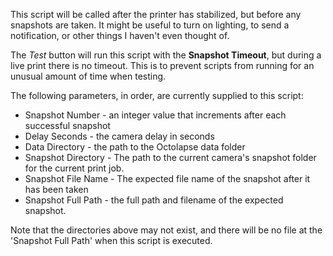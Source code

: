 This script will be called after the printer has stabilized, but before any snapshots are taken.  It might be useful to turn on lighting, to send a notification, or other things I haven't even thought of.

The *Test* button will run this script with the **Snapshot Timeout**, but during a live print there is no timeout.  This is to prevent scripts from running for an unusual amount of time when testing.

The following parameters, in order, are currently supplied to this script:

* Snapshot Number - an integer value that increments after each successful snapshot
* Delay Seconds - the camera delay in seconds
* Data Directory - the path to the Octolapse data folder
* Snapshot Directory - The path to the current camera's snapshot folder for the current print job.
* Snapshot File Name - The expected file name of the snapshot after it has been taken
* Snapshot Full Path - the full path and filename of the expected snapshot.

Note that the directories above may not exist, and there will be no file at the 'Snapshot Full Path' when this script is executed.
